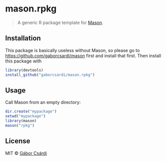 
# mason.rpkg

> A generic R package template for [Mason](https://github.com/gaborcsardi/mason).

## Installation

This package is basically useless without Mason, so please go to
https://github.com/gaborcsardi/mason first and install that first.
Then install this package with

```r
library(devtools)
install_github("gaborcsardi/mason.rpkg")
```

## Usage

Call Mason from an empty directory:

```r
dir.create("mypackage")
setwd("mypackage")
library(mason)
mason("rpkg")
```

## License

MIT © [Gábor Csárdi](https://github.com/gaborcsardi)
